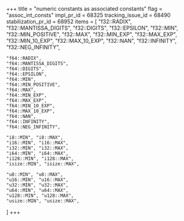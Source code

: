 +++
title = "numeric constants as associated constants"
flag = "assoc_int_consts"
impl_pr_id = 68325
tracking_issue_id = 68490
stabilization_pr_id = 68952
items = [
    "f32::RADIX",
    "f32::MANTISSA_DIGITS",
    "f32::DIGITS",
    "f32::EPSILON",
    "f32::MIN",
    "f32::MIN_POSITIVE",
    "f32::MAX",
    "f32::MIN_EXP",
    "f32::MAX_EXP",
    "f32::MIN_10_EXP",
    "f32::MAX_10_EXP",
    "f32::NAN",
    "f32::INFINITY",
    "f32::NEG_INFINITY",

    "f64::RADIX",
    "f64::MANTISSA_DIGITS",
    "f64::DIGITS",
    "f64::EPSILON",
    "f64::MIN",
    "f64::MIN_POSITIVE",
    "f64::MAX",
    "f64::MIN_EXP",
    "f64::MAX_EXP",
    "f64::MIN_10_EXP",
    "f64::MAX_10_EXP",
    "f64::NAN",
    "f64::INFINITY",
    "f64::NEG_INFINITY",

    "i8::MIN", "i8::MAX",
    "i16::MIN", "i16::MAX",
    "i32::MIN", "i32::MAX",
    "i64::MIN", "i64::MAX",
    "i128::MIN", "i128::MAX",
    "isize::MIN", "isize::MAX",

    "u8::MIN", "u8::MAX",
    "u16::MIN", "u16::MAX",
    "u32::MIN", "u32::MAX",
    "u64::MIN", "u64::MAX",
    "u128::MIN", "u128::MAX",
    "usize::MIN", "usize::MAX",
]
+++
